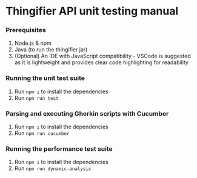 # Thingifier API unit testing manual

### Prerequisites
1. Node.js & npm
2. Java (to run the thingifier jar)
3. (Optional) An IDE with JavaScript compatibility - VSCode is suggested as it is lightweight and provides clear code highlighting for readability

### Running the unit test suite
1. Run ``` npm i ``` to install the dependencies
2. Run ``` npm run test ```

### Parsing and executing Gherkin scripts with Cucumber
1. Run ``` npm i ``` to install the dependencies
2. Run ``` npm run cucumber ```

### Running the performance test suite
1. Run ``` npm i ``` to install the dependencies
2. Run ``` npm run dynamic-analysis ```